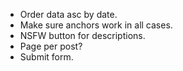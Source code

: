 - Order data asc by date.
- Make sure anchors work in all cases.
- NSFW button for descriptions.
- Page per post?
- Submit form.
